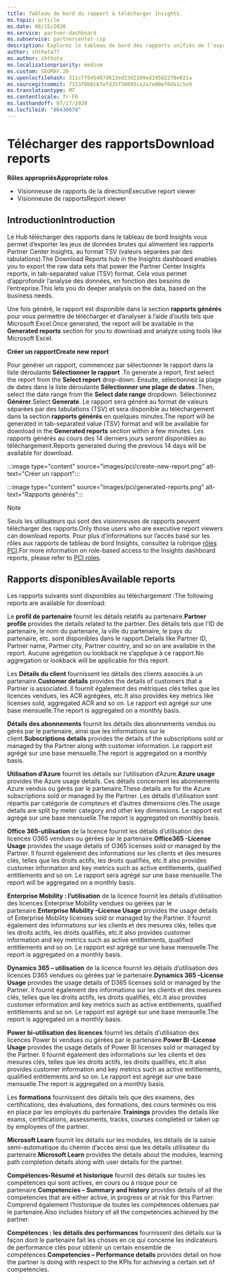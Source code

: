 ```yaml
---
title: Tableau de bord du rapport à télécharger Insights.
ms.topic: article
ms.date: 06/15/2020
ms.service: partner-dashboard
ms.subservice: partnercenter-csp
description: Explorez le tableau de bord des rapports unifiés de l’espace partenaires.
author: shthota77
ms.author: shthota
ms.localizationpriority: medium
ms.custom: SEOMAY.20
ms.openlocfilehash: 311cff645487d613ed23d2109ed195822f8e021a
ms.sourcegitcommit: 7153f0b8c67efd35f58695ca2a7e00e70da1c5e9
ms.translationtype: MT
ms.contentlocale: fr-FR
ms.lasthandoff: 07/17/2020
ms.locfileid: "86436678"
---
```

# <a name="download-reports"></a><span data-ttu-id="a23d3-103">Télécharger des rapports</span><span class="sxs-lookup"><span data-stu-id="a23d3-103">Download reports</span></span>

<span data-ttu-id="a23d3-104">**Rôles appropriés**</span><span class="sxs-lookup"><span data-stu-id="a23d3-104">**Appropriate roles**</span></span>
- <span data-ttu-id="a23d3-105">Visionneuse de rapports de la direction</span><span class="sxs-lookup"><span data-stu-id="a23d3-105">Executive report viewer</span></span>
- <span data-ttu-id="a23d3-106">Visionneuse de rapports</span><span class="sxs-lookup"><span data-stu-id="a23d3-106">Report viewer</span></span>

## <a name="introduction"></a><span data-ttu-id="a23d3-107">Introduction</span><span class="sxs-lookup"><span data-stu-id="a23d3-107">Introduction</span></span>

<span data-ttu-id="a23d3-108">Le Hub télécharger des rapports dans le tableau de bord Insights vous permet d’exporter les jeux de données brutes qui alimentent les rapports Partner Center Insights, au format TSV (valeurs séparées par des tabulations).</span><span class="sxs-lookup"><span data-stu-id="a23d3-108">The Download Reports hub in the Insights dashboard enables you to export the raw data sets that power the Partner Center Insights reports, in tab-separated value (TSV) format.</span></span> <span data-ttu-id="a23d3-109">Cela vous permet d’approfondir l’analyse des données, en fonction des besoins de l’entreprise.</span><span class="sxs-lookup"><span data-stu-id="a23d3-109">This lets you do deeper analysis on the data, based on the business needs.</span></span>

<span data-ttu-id="a23d3-110">Une fois généré, le rapport est disponible dans la section **rapports générés** pour vous permettre de télécharger et d’analyser à l’aide d’outils tels que Microsoft Excel.</span><span class="sxs-lookup"><span data-stu-id="a23d3-110">Once generated, the report  will be available in the **Generated reports** section for you to download and analyze using tools like Microsoft Excel.</span></span>

<span data-ttu-id="a23d3-111">**Créer un rapport**</span><span class="sxs-lookup"><span data-stu-id="a23d3-111">**Create new report**</span></span>

<span data-ttu-id="a23d3-112">Pour générer un rapport, commencez par sélectionner le rapport dans la liste déroulante **Sélectionner le rapport** .</span><span class="sxs-lookup"><span data-stu-id="a23d3-112">To generate a report, first select the report from the **Select report** drop-down.</span></span> <span data-ttu-id="a23d3-113">Ensuite, sélectionnez la plage de dates dans la liste déroulante **Sélectionner une plage de dates** .</span><span class="sxs-lookup"><span data-stu-id="a23d3-113">Then, select the date range from the **Select date range** dropdown.</span></span> <span data-ttu-id="a23d3-114">Sélectionnez **Générer**.</span><span class="sxs-lookup"><span data-stu-id="a23d3-114">Select **Generate**.</span></span> <span data-ttu-id="a23d3-115">Le rapport sera généré au format de valeurs séparées par des tabulations (TSV) et sera disponible au téléchargement dans la section **rapports générés** en quelques minutes.</span><span class="sxs-lookup"><span data-stu-id="a23d3-115">The report will be generated in tab-separated value (TSV) format and will be available for download in the **Generated reports** section within a few minutes.</span></span> <span data-ttu-id="a23d3-116">Les rapports générés au cours des 14 derniers jours seront disponibles au téléchargement.</span><span class="sxs-lookup"><span data-stu-id="a23d3-116">Reports generated during the previous 14 days will be available for download.</span></span>

:::image type="content" source="images/pci/create-new-report.png" alt-text="Créer un rapport":::

:::image type="content" source="images/pci/generated-reports.png" alt-text="Rapports générés":::

>[!NOTE] 
><span data-ttu-id="a23d3-119">Seuls les utilisateurs qui sont des visionneuses de rapports peuvent télécharger des rapports.</span><span class="sxs-lookup"><span data-stu-id="a23d3-119">Only those users who are executive report viewers can download reports.</span></span> <span data-ttu-id="a23d3-120">Pour plus d’informations sur l’accès basé sur les rôles aux rapports de tableau de bord Insights, consultez la rubrique [rôles PCI](pci-roles.md).</span><span class="sxs-lookup"><span data-stu-id="a23d3-120">For more information on role-based access to the Insights dashboard reports, please refer to [PCI roles](pci-roles.md).</span></span> 

## <a name="available-reports"></a><span data-ttu-id="a23d3-121">Rapports disponibles</span><span class="sxs-lookup"><span data-stu-id="a23d3-121">Available reports</span></span>

<span data-ttu-id="a23d3-122">Les rapports suivants sont disponibles au téléchargement :</span><span class="sxs-lookup"><span data-stu-id="a23d3-122">The following reports are available for download:</span></span>

<span data-ttu-id="a23d3-123">Le **profil de partenaire** fournit les détails relatifs au partenaire.</span><span class="sxs-lookup"><span data-stu-id="a23d3-123">**Partner profile** provides the details related to the partner.</span></span> <span data-ttu-id="a23d3-124">Des détails tels que l’ID de partenaire, le nom du partenaire, la ville du partenaire, le pays du partenaire, etc. sont disponibles dans le rapport.</span><span class="sxs-lookup"><span data-stu-id="a23d3-124">Details like Partner ID, Partner name, Partner city, Partner country, and so on are available in the report.</span></span> <span data-ttu-id="a23d3-125">Aucune agrégation ou lookback ne s’applique à ce rapport.</span><span class="sxs-lookup"><span data-stu-id="a23d3-125">No aggregation or lookback will be applicable for this report.</span></span>

<span data-ttu-id="a23d3-126">Les **Détails du client** fournissent les détails des clients associés à un partenaire.</span><span class="sxs-lookup"><span data-stu-id="a23d3-126">**Customer details** provides the details of customers that a Partner is associated.</span></span> <span data-ttu-id="a23d3-127">Il fournit également des métriques clés telles que les licences vendues, les ACR agrégées, etc.</span><span class="sxs-lookup"><span data-stu-id="a23d3-127">It also provides key metrics like licenses sold, aggregated ACR and so on.</span></span> <span data-ttu-id="a23d3-128">Le rapport est agrégé sur une base mensuelle.</span><span class="sxs-lookup"><span data-stu-id="a23d3-128">The report is aggregated on a monthly basis.</span></span>

<span data-ttu-id="a23d3-129">**Détails des abonnements** fournit les détails des abonnements vendus ou gérés par le partenaire, ainsi que les informations sur le client.</span><span class="sxs-lookup"><span data-stu-id="a23d3-129">**Subscriptions details** provides the details of the subscriptions sold or managed by the Partner along with customer information.</span></span> <span data-ttu-id="a23d3-130">Le rapport est agrégé sur une base mensuelle.</span><span class="sxs-lookup"><span data-stu-id="a23d3-130">The report is aggregated on a monthly basis.</span></span>

<span data-ttu-id="a23d3-131">**Utilisation d’Azure** fournit les détails sur l’utilisation d’Azure.</span><span class="sxs-lookup"><span data-stu-id="a23d3-131">**Azure usage** provides the Azure usage details.</span></span> <span data-ttu-id="a23d3-132">Ces détails concernent les abonnements Azure vendus ou gérés par le partenaire.</span><span class="sxs-lookup"><span data-stu-id="a23d3-132">These details are for the Azure subscriptions sold or managed by the Partner.</span></span> <span data-ttu-id="a23d3-133">Les détails d’utilisation sont répartis par catégorie de compteurs et d’autres dimensions clés.</span><span class="sxs-lookup"><span data-stu-id="a23d3-133">The usage details are split by meter category and other key dimensions.</span></span> <span data-ttu-id="a23d3-134">Le rapport est agrégé sur une base mensuelle.</span><span class="sxs-lookup"><span data-stu-id="a23d3-134">The report is aggregated on monthly basis.</span></span>

<span data-ttu-id="a23d3-135">**Office 365-utilisation** de la licence fournit les détails d’utilisation des licences O365 vendues ou gérées par le partenaire.</span><span class="sxs-lookup"><span data-stu-id="a23d3-135">**Office365 -License Usage** provides the usage details of O365 licenses sold or managed by the Partner.</span></span> <span data-ttu-id="a23d3-136">Il fournit également des informations sur les clients et des mesures clés, telles que les droits actifs, les droits qualifiés, etc.</span><span class="sxs-lookup"><span data-stu-id="a23d3-136">It also provides customer information and key metrics such as active entitlements, qualified entitlements and so on.</span></span> <span data-ttu-id="a23d3-137">Le rapport sera agrégé sur une base mensuelle.</span><span class="sxs-lookup"><span data-stu-id="a23d3-137">The report will be aggregated on a monthly basis.</span></span>

<span data-ttu-id="a23d3-138">**Enterprise Mobility : l’utilisation** de la licence fournit les détails d’utilisation des licences Enterprise Mobility vendues ou gérées par le partenaire.</span><span class="sxs-lookup"><span data-stu-id="a23d3-138">**Enterprise Mobility –License Usage**  provides the usage details of Enterprise Mobility licenses sold or managed by the Partner.</span></span> <span data-ttu-id="a23d3-139">Il fournit également des informations sur les clients et des mesures clés, telles que les droits actifs, les droits qualifiés, etc.</span><span class="sxs-lookup"><span data-stu-id="a23d3-139">It also provides customer information and key metrics such as active entitlements, qualified entitlements and so on.</span></span> <span data-ttu-id="a23d3-140">Le rapport est agrégé sur une base mensuelle.</span><span class="sxs-lookup"><span data-stu-id="a23d3-140">The report is aggregated on a monthly basis.</span></span>

<span data-ttu-id="a23d3-141">**Dynamics 365 – utilisation** de la licence fournit les détails d’utilisation des licences D365 vendues ou gérées par le partenaire.</span><span class="sxs-lookup"><span data-stu-id="a23d3-141">**Dynamics 365 –License Usage** provides the usage details of D365 licenses sold or managed by the Partner.</span></span> <span data-ttu-id="a23d3-142">Il fournit également des informations sur les clients et des mesures clés, telles que les droits actifs, les droits qualifiés, etc.</span><span class="sxs-lookup"><span data-stu-id="a23d3-142">It also provides customer information and key metrics such as active entitlements, qualified entitlements and so on.</span></span> <span data-ttu-id="a23d3-143">Le rapport est agrégé sur une base mensuelle.</span><span class="sxs-lookup"><span data-stu-id="a23d3-143">The report is aggregated on a monthly basis.</span></span>

<span data-ttu-id="a23d3-144">**Power bi-utilisation des licences** fournit les détails d’utilisation des licences Power bi vendues ou gérées par le partenaire.</span><span class="sxs-lookup"><span data-stu-id="a23d3-144">**Power BI -License Usage** provides the usage details of Power BI licenses sold or managed by the Partner.</span></span> <span data-ttu-id="a23d3-145">Il fournit également des informations sur les clients et des mesures clés, telles que les droits actifs, les droits qualifiés, etc.</span><span class="sxs-lookup"><span data-stu-id="a23d3-145">It also provides customer information and key metrics such as active entitlements, qualified entitlements and so on.</span></span> <span data-ttu-id="a23d3-146">Le rapport est agrégé sur une base mensuelle.</span><span class="sxs-lookup"><span data-stu-id="a23d3-146">The report is aggregated on a monthly basis.</span></span>

<span data-ttu-id="a23d3-147">Les **formations** fournissent des détails tels que des examens, des certifications, des évaluations, des formations, des cours terminés ou mis en place par les employés du partenaire.</span><span class="sxs-lookup"><span data-stu-id="a23d3-147">**Trainings** provides the details like exams, certifications, assessments, tracks, courses completed or taken up by employees of the partner.</span></span>

<span data-ttu-id="a23d3-148">**Microsoft Learn** fournit les détails sur les modules, les détails de la saisie semi-automatique du chemin d’accès ainsi que les détails utilisateur du partenaire.</span><span class="sxs-lookup"><span data-stu-id="a23d3-148">**Microsoft Learn** provides the details about the modules, learning path completion details along with user details for the partner.</span></span>

<span data-ttu-id="a23d3-149">**Compétences-Résumé et historique** fournit des détails sur toutes les compétences qui sont actives, en cours ou à risque pour ce partenaire.</span><span class="sxs-lookup"><span data-stu-id="a23d3-149">**Competencies – Summary and history** provides details of all the competencies that are either active, in progress or at risk for this Partner.</span></span> <span data-ttu-id="a23d3-150">Comprend également l’historique de toutes les compétences obtenues par le partenaire.</span><span class="sxs-lookup"><span data-stu-id="a23d3-150">Also includes history of all the competencies achieved by the partner.</span></span>

<span data-ttu-id="a23d3-151">**Compétences : les détails des performances** fournissent des détails sur la façon dont le partenaire fait les choses en ce qui concerne les indicateurs de performance clés pour obtenir un certain ensemble de compétences.</span><span class="sxs-lookup"><span data-stu-id="a23d3-151">**Competencies – Performance details** provides detail on how the partner is doing with respect to the KPIs for achieving a certain set of competencies.</span></span>

